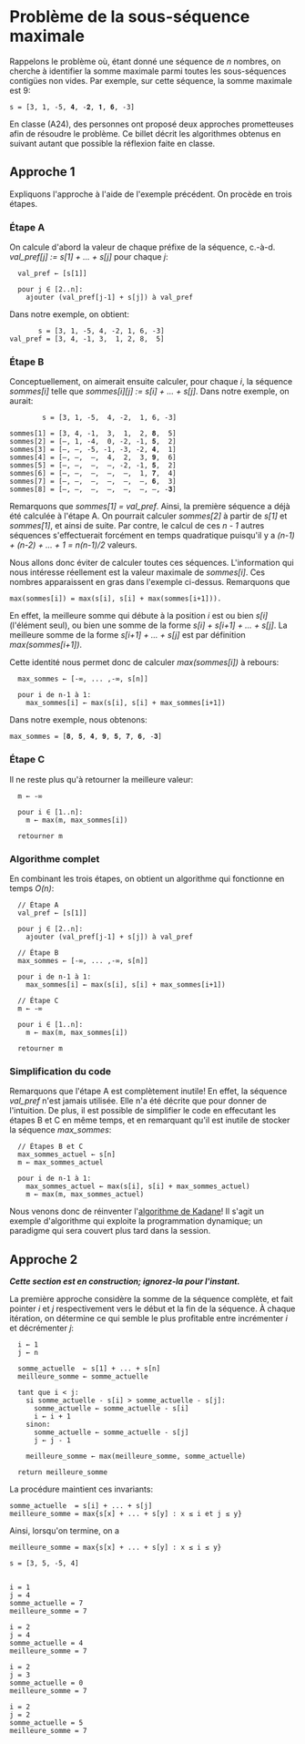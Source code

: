 # Problème de la sous-séquence maximale

Rappelons le problème où, étant donné une séquence de _n_ nombres, on cherche à identifier la somme maximale
parmi toutes les sous-séquences contigües non vides. Par exemple, sur cette séquence, la somme maximale est 9:

```
s = [3, 1, -5, 𝟒, -𝟐, 𝟏, 𝟔, -3]
```

En classe (A24), des personnes ont proposé deux approches prometteuses afin de résoudre le problème.
Ce billet décrit les algorithmes obtenus en suivant autant que possible la réflexion faite en classe.

## Approche 1

Expliquons l'approche à l'aide de l'exemple précédent. On procède en trois étapes.

### Étape A

On calcule d'abord la valeur de chaque préfixe de la séquence,
c.-à-d.   _val_pref[j] := s[1] + ... + s[j]_ pour chaque _j_:

```
  val_pref ← [s[1]]

  pour j ∈ [2..n]:
    ajouter (val_pref[j-1] + s[j]) à val_pref
```
Dans notre exemple, on obtient:

```
       s = [3, 1, -5, 4, -2, 1, 6, -3]
val_pref = [3, 4, -1, 3,  1, 2, 8,  5]
```

### Étape B

Conceptuellement, on aimerait ensuite calculer, pour chaque _i_,
la séquence _sommes[i]_ telle que _sommes[i][j] := s[i] + ... + s[j]_.
Dans notre exemple, on aurait:

```
        s = [3, 1, -5,  4, -2,  1, 6, -3]

sommes[1] = [3, 4, -1,  3,  1,  2, 𝟖,  5]
sommes[2] = [–, 1, -4,  0, -2, -1, 𝟓,  2]
sommes[3] = [–, –, -5, -1, -3, -2, 𝟒,  1]
sommes[4] = [–, –,  –,  4,  2,  3, 𝟗,  6]
sommes[5] = [–, –,  –,  –, -2, -1, 𝟓,  2]
sommes[6] = [–, –,  –,  –,  –,  1, 𝟕,  4]
sommes[7] = [–, –,  –,  –,  –,  –, 𝟔,  3]
sommes[8] = [–, –,  –,  –,  –,  –, –, -𝟑]
```

Remarquons que _sommes[1] = val_pref_. Ainsi, la première séquence a déjà été
calculée à l'étape A. On pourrait calculer _sommes[2]_ à partir de _s[1]_
et _sommes[1]_, et ainsi de suite.
Par contre, le calcul de ces _n - 1_ autres séquences s'effectuerait forcément
en temps quadratique puisqu'il y a _(n-1) + (n-2) + … + 1 = n(n-1)/2_ valeurs.

Nous allons donc éviter de calculer toutes ces séquences. L'information qui
nous intéresse réellement est la valeur maximale de _sommes[i]_. Ces nombres
apparaissent en gras dans l'exemple ci-dessus. Remarquons que

```
max(sommes[i]) = max(s[i], s[i] + max(sommes[i+1])).
```

En effet, la meilleure somme qui débute à la position _i_ est ou
bien _s[i]_ (l'élément seul), ou bien une somme de la forme
_s[i] + s[i+1] + … + s[j]_. La meilleure somme de la forme _s[i+1] + … + s[j]_
est par définition _max(sommes[i+1])_.

Cette identité nous permet donc de calculer _max(sommes[i])_ à rebours:

```
  max_sommes ← [-∞, ... ,-∞, s[n]]

  pour i de n-1 à 1:
    max_sommes[i] ← max(s[i], s[i] + max_sommes[i+1])
```

Dans notre exemple, nous obtenons:

```
max_sommes = [𝟖, 𝟓, 𝟒, 𝟗, 𝟓, 𝟕, 𝟔, -𝟑]
```

### Étape C

Il ne reste plus qu'à retourner la meilleure valeur:

```
  m ← -∞

  pour i ∈ [1..n]:
    m ← max(m, max_sommes[i])

  retourner m
```

### Algorithme complet

En combinant les trois étapes, on obtient un algorithme qui fonctionne en temps _O(n)_:

```
  // Étape A
  val_pref ← [s[1]]

  pour j ∈ [2..n]:
    ajouter (val_pref[j-1] + s[j]) à val_pref

  // Étape B
  max_sommes ← [-∞, ... ,-∞, s[n]]

  pour i de n-1 à 1:
    max_sommes[i] ← max(s[i], s[i] + max_sommes[i+1])

  // Étape C
  m ← -∞

  pour i ∈ [1..n]:
    m ← max(m, max_sommes[i])

  retourner m
```

### Simplification du code

Remarquons que l'étape A est complètement inutile! En effet, la séquence _val_pref_ n'est
jamais utilisée. Elle n'a été décrite que pour donner de l'intuition.
De plus, il est possible de simplifier le code en effecutant les étapes B et C
en même temps, et en remarquant qu'il est inutile de stocker la séquence _max_sommes_:

```
  // Étapes B et C
  max_sommes_actuel ← s[n]
  m ← max_sommes_actuel

  pour i de n-1 à 1:
    max_sommes_actuel ← max(s[i], s[i] + max_sommes_actuel)
    m ← max(m, max_sommes_actuel)
```

Nous venons donc de réinventer l'[algorithme de Kadane](https://en.wikipedia.org/wiki/Maximum_subarray_problem#Kadane's_algorithm)!
Il s'agit un exemple d'algorithme qui exploite la programmation dynamique; un paradigme qui sera couvert plus tard dans la
session.

## Approche 2

***Cette section est en construction; ignorez-la pour l'instant.***

La première approche considère la somme de la séquence complète, et fait pointer _i_ et _j_
respectivement vers le début et la fin de la séquence. À chaque itération, on détermine
ce qui semble le plus profitable entre incrémenter _i_ et décrémenter _j_:

```
  i ← 1
  j ← n

  somme_actuelle  ← s[1] + ... + s[n]
  meilleure_somme ← somme_actuelle

  tant que i < j:
    si somme_actuelle - s[i] > somme_actuelle - s[j]:
      somme_actuelle ← somme_actuelle - s[i]
      i ← i + 1
    sinon:
      somme_actuelle ← somme_actuelle - s[j]
      j ← j - 1

    meilleure_somme ← max(meilleure_somme, somme_actuelle)

  return meilleure_somme
```

La procédure maintient ces invariants:

```
somme_actuelle  = s[i] + ... + s[j]
meilleure_somme = max{s[x] + ... + s[y] : x ≤ i et j ≤ y}
```

Ainsi, lorsqu'on termine, on a

```
meilleure_somme = max{s[x] + ... + s[y] : x ≤ i ≤ y}
```

```
s = [3, 5, -5, 4]


i = 1
j = 4
somme_actuelle = 7
meilleure_somme = 7

i = 2
j = 4
somme_actuelle = 4
meilleure_somme = 7

i = 2
j = 3
somme_actuelle = 0
meilleure_somme = 7

i = 2
j = 2
somme_actuelle = 5
meilleure_somme = 7
```
